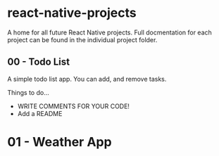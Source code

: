 # react-native-projects

A home for all future React Native projects. Full docmentation for each project can be found in the individual project folder.

## 00 - Todo List

A simple todo list app. You can add, and remove tasks.

Things to do...

- WRITE COMMENTS FOR YOUR CODE!
- Add a README

# 01 - Weather App

